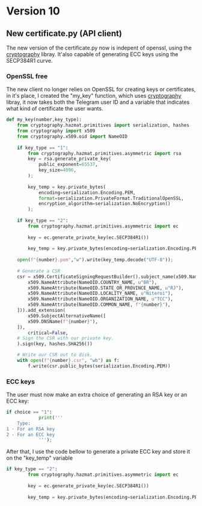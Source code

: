 # Version 10

## New certificate.py (API client)
The new version of the certificate.py now is indepent of openssl, using the [cryptography](https://cryptography.io/en/latest/#) libray. It'also capable of generating ECC keys using the SECP384R1 curve.

### OpenSSL free

The new client no longer relies on OpenSSL for creating keys or certificates, in it's place, I created the "my_key" function, which uses [cryptography](https://cryptography.io/en/latest/#) libray, it now takes both the Telegram user ID and a variable that indicates what kind of certificate the user wants.

```python
def my_key(number,key_type):
    from cryptography.hazmat.primitives import serialization, hashes
    from cryptography import x509
    from cryptography.x509.oid import NameOID
    
    if key_type == "1":
        from cryptography.hazmat.primitives.asymmetric import rsa
        key = rsa.generate_private_key(
            public_exponent=65537,
            key_size=4096,
        );
    
        key_temp = key.private_bytes(
            encoding=serialization.Encoding.PEM,
            format=serialization.PrivateFormat.TraditionalOpenSSL,
            encryption_algorithm=serialization.NoEncryption()
        );
    
    if key_type == "2":
        from cryptography.hazmat.primitives.asymmetric import ec
        
        key = ec.generate_private_key(ec.SECP384R1())
        
        key_temp = key.private_bytes(encoding=serialization.Encoding.PEM,format=serialization.PrivateFormat.PKCS8,encryption_algorithm=serialization.NoEncryption());
    
    open(f"{number}.pem","w").write(key_temp.decode("UTF-8"));
    
    # Generate a CSR
    csr = x509.CertificateSigningRequestBuilder().subject_name(x509.Name([
        x509.NameAttribute(NameOID.COUNTRY_NAME, u"BR"),
        x509.NameAttribute(NameOID.STATE_OR_PROVINCE_NAME, u"RJ"),
        x509.NameAttribute(NameOID.LOCALITY_NAME, u"Niteroi"),
        x509.NameAttribute(NameOID.ORGANIZATION_NAME, u"TCC"),
        x509.NameAttribute(NameOID.COMMON_NAME, f"{number}"),
    ])).add_extension(
        x509.SubjectAlternativeName([
        x509.DNSName(f"{number}"),
    ]),
        critical=False,
    # Sign the CSR with our private key.
    ).sign(key, hashes.SHA256())

    # Write our CSR out to disk.
    with open(f"{number}.csr", "wb") as f:
        f.write(csr.public_bytes(serialization.Encoding.PEM))
``` 

### ECC keys
The user must now make an extra choice of generating an RSA key or an ECC key:

```python
if choice == "1":
            print('''
    Type:
1 - For an RSA key
2 - For an ECC key
            ''');
```
After that, I use the code bellow to generate a private ECC key and store it on the "key_temp" variable
```python
if key_type == "2":
        from cryptography.hazmat.primitives.asymmetric import ec
        
        key = ec.generate_private_key(ec.SECP384R1())
        
        key_temp = key.private_bytes(encoding=serialization.Encoding.PEM,format=serialization.PrivateFormat.PKCS8,encryption_algorithm=serialization.NoEncryption());
```
